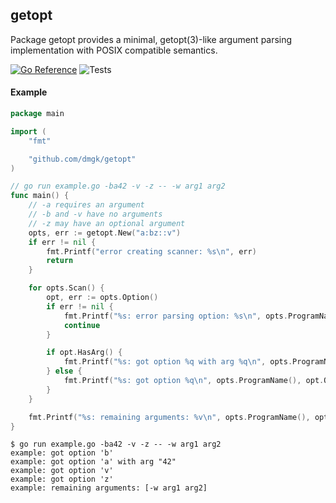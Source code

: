 ## getopt

Package getopt provides a minimal, getopt(3)-like argument parsing implementation with POSIX compatible semantics.

[![Go Reference](https://pkg.go.dev/badge/github.com/dmgk/getopt.svg)](https://pkg.go.dev/github.com/dmgk/getopt)
![Tests](https://github.com/dmgk/getopt/actions/workflows/tests.yml/badge.svg)

#### Example

```go
package main

import (
	"fmt"

	"github.com/dmgk/getopt"
)

// go run example.go -ba42 -v -z -- -w arg1 arg2
func main() {
	// -a requires an argument
	// -b and -v have no arguments
	// -z may have an optional argument
	opts, err := getopt.New("a:bz::v")
	if err != nil {
		fmt.Printf("error creating scanner: %s\n", err)
		return
	}

	for opts.Scan() {
		opt, err := opts.Option()
		if err != nil {
			fmt.Printf("%s: error parsing option: %s\n", opts.ProgramName(), err)
			continue
		}

		if opt.HasArg() {
			fmt.Printf("%s: got option %q with arg %q\n", opts.ProgramName(), opt.Opt, opt)
		} else {
			fmt.Printf("%s: got option %q\n", opts.ProgramName(), opt.Opt)
		}
	}

	fmt.Printf("%s: remaining arguments: %v\n", opts.ProgramName(), opts.Args())
}
```

```
$ go run example.go -ba42 -v -z -- -w arg1 arg2
example: got option 'b'
example: got option 'a' with arg "42"
example: got option 'v'
example: got option 'z'
example: remaining arguments: [-w arg1 arg2]
```
